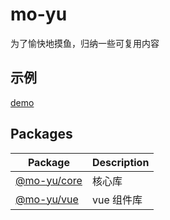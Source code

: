 # mo-yu

为了愉快地摸鱼，归纳一些可复用内容

## 示例

[demo](http://121.40.254.67:8000)

## Packages

| Package                                          | Description |
| ------------------------------------------------ | ----------- |
| [@mo-yu/core](./packages/core/markdown/index.md) | 核心库      |
| [@mo-yu/vue](./packages/vue/markdown/index.md)   | vue 组件库  |
